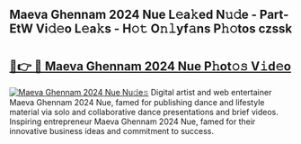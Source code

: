 ## Maeva Ghennam 2024 Nue L𝚎a𝚔ed N𝚞𝚍e - Part-EtW Vi𝚍𝚎o L𝚎a𝚔s - H𝚘𝚝 O𝚗𝚕yf𝚊ns P𝚑𝚘tos czssk

# <h2><a href="http://kfell75.oniu.top/?m=Maeva+Ghennam+2024+Nue">🔗👉 🔴 Maeva Ghennam 2024 Nue P𝚑ot𝚘𝚜 V𝚒d𝚎o</a></h2>

[![Maeva Ghennam 2024 Nue Nu𝚍e𝚜](https://i.imgur.com/0qMVB7G.gif)](http://kfell75.oniu.top/?m=Maeva+Ghennam+2024+Nue)
Digital artist and web entertainer Maeva Ghennam 2024 Nue, famed for publishing dance and lifestyle material via solo and collaborative dance presentations and brief videos. Inspiring entrepreneur Maeva Ghennam 2024 Nue, famed for their innovative business ideas and commitment to success.  
